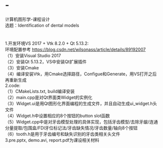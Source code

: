 # -
计算机图形学-课程设计  
选题：Identification of dental models  
#
1.开发环境VS 2017 + Vtk 8.2.0 + Qt 5.13.2:  
环境配置参考 https://blog.csdn.net/wilsonass/article/details/89192007  
（1）安装Visual Studio 2017  
（2）安装Qt 5.13.2，VS中安装Qt扩展插件  
（3）安装Cmake  
（4）编译安装Vtk，用Cmake选择路径，Configue和Generate，用VS打开之后再重新生成  
2.code:  
（1）CMakeLists.txt, build编译安装  
（2）main.cpp是对Qt界面类Widget的实例化  
（3）Widget.ui是用Qt图形化界面编程的生成文件，并且自动生成ui_widget.h头文件  
（4）Widget.h中设置相应的8个按钮的button slot函数  
（5）Widget.cpp中是对牙齿模型处理的具体实现，包括牙齿模型/去除牙龈/连通分量提取/包围盒/FDI牙位标记法/牙齿缺失情况/牙齿数量/轴向8个按钮  
（6）tooth.h是用于牙齿编号和缺失识别的牙齿类相关头文件  
3.pre.pptx, demo.avi, report.pdf为课设相关材料
